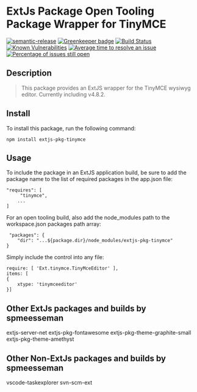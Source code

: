 # ExtJs Package Open Tooling Package Wrapper for TinyMCE

[![semantic-release](https://img.shields.io/badge/%20%20%F0%9F%93%A6%F0%9F%9A%80-semantic--release-e10079.svg)](https://github.com/semantic-release/semantic-release)
[![Greenkeeper badge](https://badges.greenkeeper.io/spmeesseman/extjs-pkg-tinymce.svg)](https://greenkeeper.io/)
[![Build Status](https://dev.azure.com/spmeesseman/extjs-pkg-tinymce/_apis/build/status/spmeesseman.extjs-pkg-tinymce?branchName=master)](https://dev.azure.com/spmeesseman/extjs-pkg-tinymce/_build/latest?definitionId=2&branchName=master)
[![Known Vulnerabilities](https://snyk.io/test/github/spmeesseman/extjs-pkg-tinymce/badge.svg)](https://snyk.io/test/github/spmeesseman/extjs-pkg-tinymce)
[![Average time to resolve an issue](https://isitmaintained.com/badge/resolution/spmeesseman/extjs-pkg-tinymce.svg)](https://isitmaintained.com/project/spmeesseman/extjs-pkg-tinymce "Average time to resolve an issue")
[![Percentage of issues still open](https://isitmaintained.com/badge/open/spmeesseman/extjs-pkg-tinymce.svg)](https://isitmaintained.com/project/spmeesseman/extjs-pkg-tinymce "Percentage of issues still open")

## Description

> This package provides an ExtJS wrapper for the TinyMCE wysiwyg editor.  Currently including v4.8.2.

## Install

To install this package, run the following command:

    npm install extjs-pkg-tinymce

## Usage

To include the package in an ExtJS application build, be sure to add the package name to the list of required packages in the app.json file:

    "requires": [
         "tinymce",
        ...
    ]

For an open tooling build, also add the node_modules path to the workspace.json packages path array:

     "packages": {
        "dir": "...${package.dir}/node_modules/extjs-pkg-tinymce"
    }

Simply include the control into any file:

    require: [ 'Ext.tinymce.TinyMceEditor' ],
    items: [
    {
        xtype: 'tinymceeditor'
    }]

## Other ExtJs packages and builds by spmeesseman

extjs-server-net
extjs-pkg-fontawesome
extjs-pkg-theme-graphite-small
extjs-pkg-theme-amethyst

## Other Non-ExtJs packages and builds by spmeesseman

vscode-taskexplorer
svn-scm-ext
